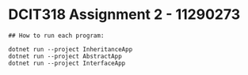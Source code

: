 # DCIT318 Assignment 2 - 11290273

    ## How to run each program:

    dotnet run --project InheritanceApp
    dotnet run --project AbstractApp
    dotnet run --project InterfaceApp